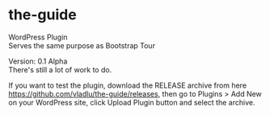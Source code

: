 # the-guide
WordPress Plugin  
Serves the same purpose as Bootstrap Tour

Version: 0.1 Alpha  
There's still a lot of work to do.

If you want to test the plugin, download the RELEASE archive from here https://github.com/vladlu/the-guide/releases, then go to Plugins > Add New on your WordPress site, click Upload Plugin button and select the archive.

